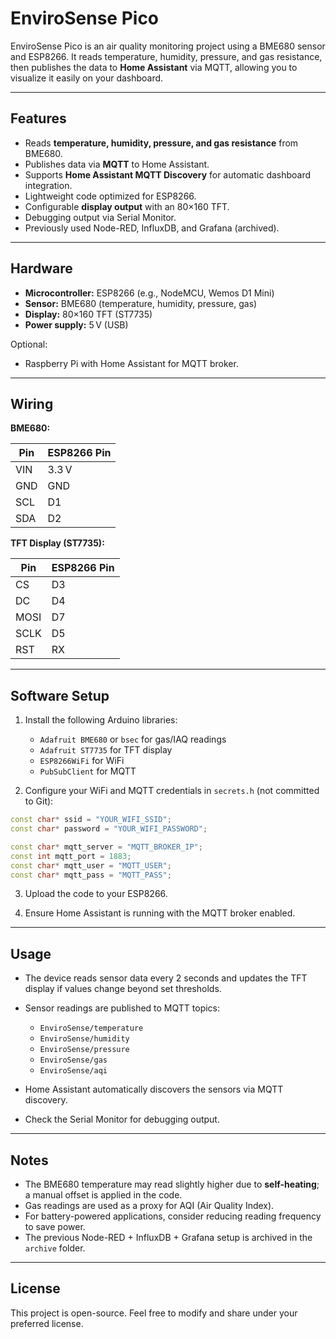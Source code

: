 # EnviroSense Pico

EnviroSense Pico is an air quality monitoring project using a BME680 sensor and ESP8266. It reads temperature, humidity, pressure, and gas resistance, then publishes the data to **Home Assistant** via MQTT, allowing you to visualize it easily on your dashboard.

---

## Features

* Reads **temperature, humidity, pressure, and gas resistance** from BME680.
* Publishes data via **MQTT** to Home Assistant.
* Supports **Home Assistant MQTT Discovery** for automatic dashboard integration.
* Lightweight code optimized for ESP8266.
* Configurable **display output** with an 80×160 TFT.
* Debugging output via Serial Monitor.
* Previously used Node-RED, InfluxDB, and Grafana (archived).

---

## Hardware

* **Microcontroller:** ESP8266 (e.g., NodeMCU, Wemos D1 Mini)
* **Sensor:** BME680 (temperature, humidity, pressure, gas)
* **Display:** 80×160 TFT (ST7735)
* **Power supply:** 5 V (USB)

Optional:

* Raspberry Pi with Home Assistant for MQTT broker.

---

## Wiring

**BME680:**

| Pin | ESP8266 Pin |
| --- | ----------- |
| VIN | 3.3 V       |
| GND | GND         |
| SCL | D1          |
| SDA | D2          |

**TFT Display (ST7735):**

| Pin  | ESP8266 Pin |
| ---- | ----------- |
| CS   | D3          |
| DC   | D4          |
| MOSI | D7          |
| SCLK | D5          |
| RST  | RX          |

---

## Software Setup

1. Install the following Arduino libraries:

   * `Adafruit BME680` or `bsec` for gas/IAQ readings
   * `Adafruit ST7735` for TFT display
   * `ESP8266WiFi` for WiFi
   * `PubSubClient` for MQTT

2. Configure your WiFi and MQTT credentials in `secrets.h` (not committed to Git):

```cpp
const char* ssid = "YOUR_WIFI_SSID";
const char* password = "YOUR_WIFI_PASSWORD";

const char* mqtt_server = "MQTT_BROKER_IP";
const int mqtt_port = 1883;
const char* mqtt_user = "MQTT_USER";
const char* mqtt_pass = "MQTT_PASS";
```

3. Upload the code to your ESP8266.

4. Ensure Home Assistant is running with the MQTT broker enabled.

---

## Usage

* The device reads sensor data every 2 seconds and updates the TFT display if values change beyond set thresholds.
* Sensor readings are published to MQTT topics:

  * `EnviroSense/temperature`
  * `EnviroSense/humidity`
  * `EnviroSense/pressure`
  * `EnviroSense/gas`
  * `EnviroSense/aqi`
* Home Assistant automatically discovers the sensors via MQTT discovery.
* Check the Serial Monitor for debugging output.

---

## Notes

* The BME680 temperature may read slightly higher due to **self-heating**; a manual offset is applied in the code.
* Gas readings are used as a proxy for AQI (Air Quality Index).
* For battery-powered applications, consider reducing reading frequency to save power.
* The previous Node-RED + InfluxDB + Grafana setup is archived in the `archive` folder.

---

## License

This project is open-source. Feel free to modify and share under your preferred license.
